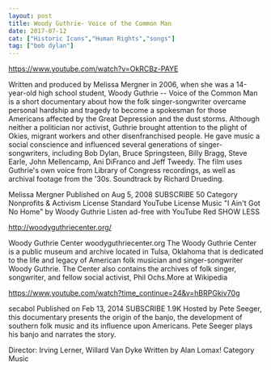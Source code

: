 ```yaml
---
layout: post
title: Woody Guthrie- Voice of the Common Man
date: 2017-07-12
cat: ["Historic Icons","Human Rights","songs"]
tag: ["bob dylan"]
---
```


https://www.youtube.com/watch?v=OkRCBz-PAYE

Written and produced by Melissa Mergner in 2006, when she was a 14-year-old high school student, Woody Guthrie -- Voice of the Common Man is a short documentary about how the folk singer-songwriter overcame personal hardship and tragedy to become a spokesman for those Americans affected by the Great Depression and the dust storms. Although neither a politician nor activist, Guthrie brought attention to the plight of Okies, migrant workers and other disenfranchised people. He gave music a social conscience and influenced several generations of singer-songwriters, including Bob Dylan, Bruce Springsteen, Billy Bragg, Steve Earle, John Mellencamp, Ani DiFranco and Jeff Tweedy. The film uses Guthrie's own voice from Library of Congress recordings, as well as archival footage from the '30s. Soundtrack by Richard Drueding.

Melissa Mergner
Published on Aug 5, 2008
SUBSCRIBE 50
Category
Nonprofits & Activism
License
Standard YouTube License
Music
"I Ain't Got No Home" by Woody Guthrie Listen ad-free with YouTube Red
SHOW LESS

http://woodyguthriecenter.org/

Woody Guthrie Center
woodyguthriecenter.org
The Woody Guthrie Center is a public museum and archive located in Tulsa, Oklahoma that is dedicated to the life and legacy of American folk musician and singer-songwriter Woody Guthrie. The Center also contains the archives of folk singer, songwriter, and fellow social activist, Phil Ochs.More at Wikipedia

https://www.youtube.com/watch?time_continue=24&v=hBRPGkiv70g

secabol
Published on Feb 13, 2014
SUBSCRIBE 1.9K
Hosted by Pete Seeger, this documentary presents the origin of the banjo, the development of southern folk music and its influence upon Americans. Pete Seeger plays his banjo and narrates the story.

Director: Irving Lerner, Willard Van Dyke
Written by Alan Lomax!
Category
Music
